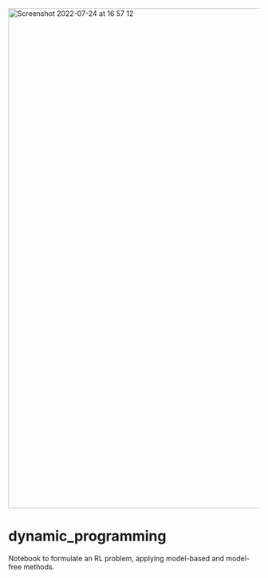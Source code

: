 <img width="1002" alt="Screenshot 2022-07-24 at 16 57 12" src="https://user-images.githubusercontent.com/32485574/180655749-93cc1851-2637-405b-a756-fc58f1ffed0f.png">

# dynamic_programming <br/>

Notebook to formulate an RL problem, applying model-based and model-free methods.
<br/>
